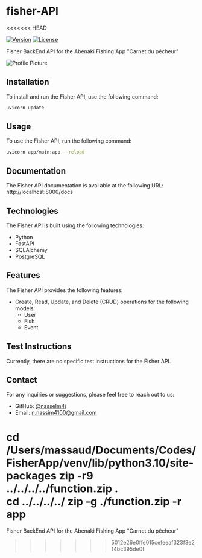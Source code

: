 # fisher-API
<<<<<<< HEAD

[![Version](https://img.shields.io/badge/version-1.0.0-blue.svg)]()
[![License](https://img.shields.io/badge/license-MIT-green.svg)]()

Fisher BackEnd API for the Abenaki Fishing App "Carnet du pêcheur"

![Profile Picture](https://avatars.githubusercontent.com/u/63957268?s=400&v=4)

## Installation

To install and run the Fisher API, use the following command:

```bash
uvicorn update
```

## Usage

To use the Fisher API, run the following command:
```bash
uvicorn app/main:app --reload
```

## Documentation

The Fisher API documentation is available at the following URL: http://localhost:8000/docs


## Technologies

The Fisher API is built using the following technologies:

- Python
- FastAPI
- SQLAlchemy
- PostgreSQL

## Features

The Fisher API provides the following features:

- Create, Read, Update, and Delete (CRUD) operations for the following models:
    - User
    - Fish
    - Event


## Test Instructions

Currently, there are no specific test instructions for the Fisher API.

## Contact

For any inquiries or suggestions, please feel free to reach out to us:

- GitHub: [@nasselm4i](https://github.com/nasselm4i)
- Email: n.nassim4100@gmail.com

cd /Users/massaud/Documents/Codes/FisherApp/venv/lib/python3.10/site-packages
zip -r9 ../../../../function.zip .  
cd ../../../../
zip -g ./function.zip -r app    
=======
Fisher BackEnd API for the Abenaki Fishing App "Carnet du pêcheur"
>>>>>>> 5012e26e0ffe015cefeeaf323f3e214bc395de0f
